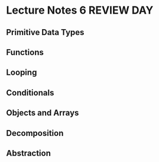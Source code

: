 # Lecture Notes 6 REVIEW DAY

## Primitive Data Types

## Functions

## Looping

## Conditionals

## Objects and Arrays

## Decomposition

## Abstraction
